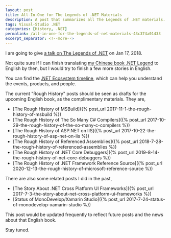 ```yaml
---
layout: post
title: All-In-One for The Legends of .NET Materials
description: A post that summarizes all The Legends of .NET materials.
tags: Visual-Studio .NET
categories: [History, .NET]
permalink: /all-in-one-for-the-legends-of-net-materials-43c374a01433
excerpt_separator: <!--more-->
---
```


I am going to give [a talk on The Legends of .NET](https://mvpdaysv-conference2017-1.busyconf.com/activities/59ebb3464ee06baeb80001c9) on Jan 17, 2018.

Not quite sure if I can finish translating [my Chinese book .NET Legend](https://nianbiao.lextudio.com/) to English by then, but I would try to finish a few more stories in English.

You can find the [.NET Ecosystem timeline](https://corefx.lextudio.com/), which can help you understand the events, products, and people.

The current "Rough History" posts should be seen as drafts for the upcoming English book, as the complimentary materials. They are,

* [The Rough History of MSBuild]({% post_url 2017-11-1-the-rough-history-of-msbuild %})
* [The Rough History of The So Many C# Compilers]({% post_url 2017-10-29-the-rough-history-of-the-so-many-c-compilers %})
* [The Rough History of ASP.NET on IIS]({% post_url 2017-10-22-the-rough-history-of-asp-net-on-iis %})
* [The Rough History of Referenced Assemblies]({% post_url 2018-7-28-the-rough-history-of-referenced-assemblies %})
* [The Rough History of .NET Core Debuggers]({% post_url 2019-8-14-the-rough-history-of-net-core-debuggers %})
* [The Rough History of .NET Framework Reference Source]({% post_url 2020-12-13-the-rough-history-of-microsoft-reference-source %})

There are also some related posts I did in the past,

* [The Story About .NET Cross Platform UI Frameworks]({% post_url 2017-7-3-the-story-about-net-cross-platform-ui-frameworks %})
* [Status of MonoDevelop/Xamarin Studio]({% post_url 2017-7-24-status-of-monodevelop-xamarin-studio %})

This post would be updated frequently to reflect future posts and the news about that English book.

Stay tuned.
